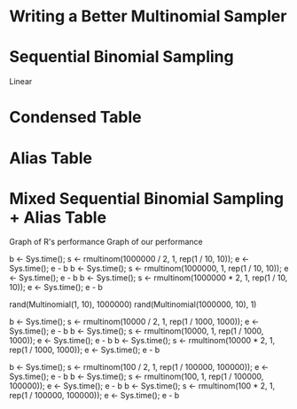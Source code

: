 # Writing a Better Multinomial Sampler

# Sequential Binomial Sampling
Linear

# Condensed Table

# Alias Table

# Mixed Sequential Binomial Sampling + Alias Table


Graph of R's performance
Graph of our performance

b <- Sys.time(); s <- rmultinom(1000000 / 2, 1, rep(1 / 10, 10)); e <- Sys.time(); e - b
b <- Sys.time(); s <- rmultinom(1000000, 1, rep(1 / 10, 10)); e <- Sys.time(); e - b
b <- Sys.time(); s <- rmultinom(1000000 * 2, 1, rep(1 / 10, 10)); e <- Sys.time(); e - b

rand(Multinomial(1, 10), 1000000)
rand(Multinomial(1000000, 10), 1)

b <- Sys.time(); s <- rmultinom(10000 / 2, 1, rep(1 / 1000, 1000)); e <- Sys.time(); e - b
b <- Sys.time(); s <- rmultinom(10000, 1, rep(1 / 1000, 1000)); e <- Sys.time(); e - b
b <- Sys.time(); s <- rmultinom(10000 * 2, 1, rep(1 / 1000, 1000)); e <- Sys.time(); e - b

b <- Sys.time(); s <- rmultinom(100 / 2, 1, rep(1 / 100000, 100000)); e <- Sys.time(); e - b
b <- Sys.time(); s <- rmultinom(100, 1, rep(1 / 100000, 100000)); e <- Sys.time(); e - b
b <- Sys.time(); s <- rmultinom(100 * 2, 1, rep(1 / 100000, 100000)); e <- Sys.time(); e - b
